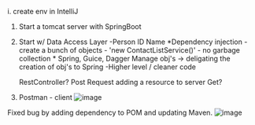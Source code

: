 
i. create env in IntelliJ 

1. Start a tomcat server with SpringBoot
2. Start w/ Data Access Layer
	-Person
		ID
		Name
	*Dependency injection
		- create a bunch of objects
		- 'new ContactListService()'
		- no garbage collection
		* Spring, Guice, Dagger 
			Manage obj's
			-> deligating the creation of obj's to Spring
		-Higher level / cleaner code
		
	RestController?
	Post Request
		adding a resource to server
	Get? 
3. Postman - client
![image](https://github.com/bljptrpl/Java_webdev/assets/79495801/0d12ffc8-fa21-4afa-8b9e-0770a3852cb7)


Fixed bug by adding dependency to POM and updating Maven.
![image](https://github.com/bljptrpl/Java_webdev/assets/79495801/190b6993-27fa-4fb7-9765-744018560366)

